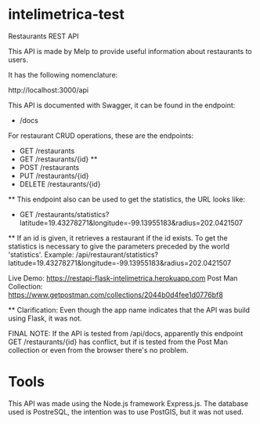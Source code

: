 # intelimetrica-test

Restaurants REST API 

This API is made by Melp to provide useful information about restaurants to users.

It has the following nomenclature:

http://localhost:3000/api

This API is documented with Swagger, it can be found in the endpoint:

- /docs

For restaurant CRUD operations, these are the endpoints:

- GET /restaurants
- GET /restaurants/{id} **
- POST /restaurants
- PUT /restaurants/{id}
- DELETE /restaurants/{id}

** This endpoint also can be used to get the statistics, the URL looks like:
- GET /restaurants/statistics?latitude=19.43278271&longitude=-99.13955183&radius=202.0421507

** If an id is given, it retrieves a restaurant if the id exists. To get the statistics is necessary to give the parameters preceded by the world 'statistics'. Example: /api/restaurant/statistics?latitude=19.43278271&longitude=-99.13955183&radius=202.0421507

Live Demo: https://restapi-flask-intelimetrica.herokuapp.com
Post Man Collection: https://www.getpostman.com/collections/2044b0d4fee1d0776bf8

** Clarification: Even though the app name indicates that the API was build using Flask, it was not.

FINAL NOTE: If the API is tested from /api/docs, apparently this endpoint GET /restaurants/{id} has conflict, but if is tested from the Post Man collection or even from the browser there's no problem.

# Tools

This API was made using the Node.js framework Express.js.
The database used is PostreSQL, the intention was to use PostGIS, but it was not used.
